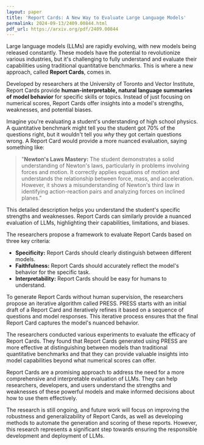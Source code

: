 ```yaml
---
layout: paper
title: 'Report Cards: A New Way to Evaluate Large Language Models'
permalink: 2024-09-13/2409.00844.html
pdf_url: https://arxiv.org/pdf/2409.00844
---
```


Large language models (LLMs) are rapidly evolving, with new models being released constantly. These models have the potential to revolutionize various industries, but it's challenging to fully understand and evaluate their capabilities using traditional quantitative benchmarks. This is where a new approach, called **Report Cards**, comes in.

Developed by researchers at the University of Toronto and Vector Institute, Report Cards provide **human-interpretable, natural language summaries of model behavior** for specific skills or topics. Instead of just focusing on numerical scores, Report Cards offer insights into a model's strengths, weaknesses, and potential biases.

Imagine you're evaluating a student's understanding of high school physics. A quantitative benchmark might tell you the student got 70% of the questions right, but it wouldn't tell you *why* they got certain questions wrong. A Report Card would provide a more nuanced evaluation, saying something like:

>"**Newton's Laws Mastery:** The student demonstrates a solid understanding of Newton's laws, particularly in problems involving forces and motion. It correctly applies equations of motion and understands the relationship between force, mass, and acceleration. However, it shows a misunderstanding of Newton's third law in identifying action-reaction pairs and analyzing forces on inclined planes."

This detailed description helps you understand the student's specific strengths and weaknesses. Report Cards can similarly provide a nuanced evaluation of LLMs, highlighting their capabilities, limitations, and biases.

The researchers propose a framework to evaluate Report Cards based on three key criteria:

- **Specificity:** Report Cards should clearly distinguish between different models.
- **Faithfulness:** Report Cards should accurately reflect the model's behavior for the specific task.
- **Interpretability:** Report Cards should be easy for humans to understand.

To generate Report Cards without human supervision, the researchers propose an iterative algorithm called PRESS.  PRESS  starts with an initial draft of a Report Card and iteratively refines it based on a sequence of questions and model responses. This iterative process ensures that the final Report Card captures the model's nuanced behavior.

The researchers conducted various experiments to evaluate the efficacy of Report Cards. They found that Report Cards generated using PRESS are more effective at distinguishing between models than traditional quantitative benchmarks and that they can provide valuable insights into model capabilities beyond what numerical scores can offer.

Report Cards are a promising approach to address the need for a more comprehensive and interpretable evaluation of LLMs. They can help researchers, developers, and users understand the strengths and weaknesses of these powerful models and make informed decisions about how to use them effectively.

The research is still ongoing, and future work will focus on improving the robustness and generalizability of Report Cards, as well as developing methods to automate the generation and scoring of these reports. However, this research represents a significant step towards ensuring the responsible development and deployment of LLMs.